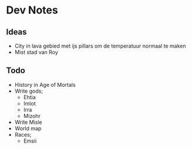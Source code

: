 

# Dev Notes

## Ideas
- City in lava gebied met ijs pillars om de temperatuur normaal te maken
- Mist stad van Roy


## Todo

- History in Age of Mortals
- Write gods;
  - Ehtia
  - Imlot
  - Irra
  - Mizohr
- Write Misle
- World map
- Races;
  - Emsii
